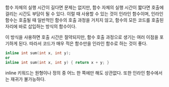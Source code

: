 함수 자체의 실행 시간이 길다면 문제는 없지만, 함수 자체의 실행 시간이 짧다면 호출에 걸리는 시간도 부담이 될 수 있다. 
이럴 때 사용할 수 있는 것이 인라인 함수이며, 인라인 함수는 호출될 때 일반적인 함수의 호출 과정을 거치지 않고, 함수의 모든 코드를 호출된 자리에 바로 삽입하는 방식의 함수이다.

이 방식을 사용하면 호출 시간은 절약되지만, 함수 호출 과정으로 생기는 여러 이점을 포기하게 된다.
따라서 코드가 매우 적은 함수만을 인라인 함수로 하는 것이 좋다.

```cpp
inline int sum(int x, int y);
or
inline int sum(int x, int y) { return x + y; }
```

inline 키워드는 원형이나 정의 중 어느 한 쪽에만 해도 상관없다.
또한 인라인 함수에서는 재귀가 불가능하다.